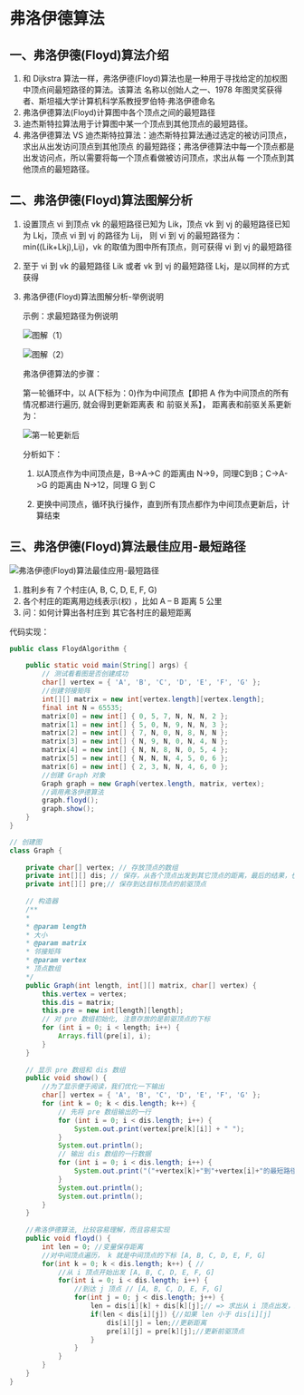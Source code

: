 # 弗洛伊德算法

## 一、弗洛伊德(Floyd)算法介绍

1. 和 Dijkstra 算法一样，弗洛伊德(Floyd)算法也是一种用于寻找给定的加权图中顶点间最短路径的算法。该算法 名称以创始人之一、1978 年图灵奖获得者、斯坦福大学计算机科学系教授罗伯特·弗洛伊德命名 
2. 弗洛伊德算法(Floyd)计算图中各个顶点之间的最短路径 
3. 迪杰斯特拉算法用于计算图中某一个顶点到其他顶点的最短路径。 
4. 弗洛伊德算法 VS 迪杰斯特拉算法：迪杰斯特拉算法通过选定的被访问顶点，求出从出发访问顶点到其他顶点 的最短路径；弗洛伊德算法中每一个顶点都是出发访问点，所以需要将每一个顶点看做被访问顶点，求出从每 一个顶点到其他顶点的最短路径。



## 二、弗洛伊德(Floyd)算法图解分析

1. 设置顶点 vi 到顶点 vk 的最短路径已知为 Lik，顶点 vk 到 vj 的最短路径已知为 Lkj，顶点 vi 到 vj 的路径为 Lij， 则 vi 到 vj 的最短路径为：min((Lik+Lkj),Lij)，vk 的取值为图中所有顶点，则可获得 vi 到 vj 的最短路径 
2. 至于 vi 到 vk 的最短路径 Lik 或者 vk 到 vj 的最短路径 Lkj，是以同样的方式获得

3. 弗洛伊德(Floyd)算法图解分析-举例说明

   示例：求最短路径为例说明

   ![图解（1）](https://cdn.nlark.com/yuque/0/2021/png/22368000/1631626936914-6ef30df4-d403-461a-b388-a55eecd4d693.png)

   ![图解（2）](https://cdn.nlark.com/yuque/0/2021/png/22368000/1631626968183-a59f98eb-7eb5-4f14-99cd-fb35b689aef5.png)

   弗洛伊德算法的步骤： 

   第一轮循环中，以 A(下标为：0)作为中间顶点【即把 A 作为中间顶点的所有情况都进行遍历, 就会得到更新距离表 和 前驱关系】， 距离表和前驱关系更新为：

   ![第一轮更新后](https://cdn.nlark.com/yuque/0/2021/png/22368000/1631627009827-f39b7225-0304-4a6a-8148-ab05bfc309f0.png)

   分析如下：

   1) 以A顶点作为中间顶点是，B->A->C 的距离由 N->9，同理C到B；C->A->G 的距离由 N->12，同理 G 到 C

   2) 更换中间顶点，循环执行操作，直到所有顶点都作为中间顶点更新后，计算结束



## 三、弗洛伊德(Floyd)算法最佳应用-最短路径

![弗洛伊德(Floyd)算法最佳应用-最短路径](https://cdn.nlark.com/yuque/0/2021/png/22368000/1631627118519-896ed77b-a9ff-4765-81db-00b04a33f569.png)

1. 胜利乡有 7 个村庄(A, B, C, D, E, F, G) 
2. 各个村庄的距离用边线表示(权) ，比如 A – B 距离 5 公里 
3. 问：如何计算出各村庄到 其它各村庄的最短距离

代码实现：

```java
public class FloydAlgorithm {
    
    public static void main(String[] args) {
        // 测试看看图是否创建成功
        char[] vertex = { 'A', 'B', 'C', 'D', 'E', 'F', 'G' };
        //创建邻接矩阵
        int[][] matrix = new int[vertex.length][vertex.length];
        final int N = 65535;
        matrix[0] = new int[] { 0, 5, 7, N, N, N, 2 };
        matrix[1] = new int[] { 5, 0, N, 9, N, N, 3 };
        matrix[2] = new int[] { 7, N, 0, N, 8, N, N };
        matrix[3] = new int[] { N, 9, N, 0, N, 4, N };
        matrix[4] = new int[] { N, N, 8, N, 0, 5, 4 };
        matrix[5] = new int[] { N, N, N, 4, 5, 0, 6 };
        matrix[6] = new int[] { 2, 3, N, N, 4, 6, 0 };
        //创建 Graph 对象
        Graph graph = new Graph(vertex.length, matrix, vertex);
        //调用弗洛伊德算法
        graph.floyd();
        graph.show();
    }
}

// 创建图
class Graph {
    
    private char[] vertex; // 存放顶点的数组
    private int[][] dis; // 保存，从各个顶点出发到其它顶点的距离，最后的结果，也是保留在该数组
    private int[][] pre;// 保存到达目标顶点的前驱顶点
    
    // 构造器
    /**
    *
    * @param length
    * 大小
    * @param matrix
    * 邻接矩阵
    * @param vertex
    * 顶点数组
    */
    public Graph(int length, int[][] matrix, char[] vertex) {
        this.vertex = vertex;
        this.dis = matrix;
        this.pre = new int[length][length];
        // 对 pre 数组初始化, 注意存放的是前驱顶点的下标
        for (int i = 0; i < length; i++) {
            Arrays.fill(pre[i], i);
        }
    }
    
    // 显示 pre 数组和 dis 数组
    public void show() {
        //为了显示便于阅读，我们优化一下输出
        char[] vertex = { 'A', 'B', 'C', 'D', 'E', 'F', 'G' };
        for (int k = 0; k < dis.length; k++) {
            // 先将 pre 数组输出的一行
            for (int i = 0; i < dis.length; i++) {
                System.out.print(vertex[pre[k][i]] + " ");
            }
            System.out.println();
            // 输出 dis 数组的一行数据
            for (int i = 0; i < dis.length; i++) {
                System.out.print("("+vertex[k]+"到"+vertex[i]+"的最短路径是" + dis[k][i] + ") ");
            }
            System.out.println();
            System.out.println();
        }
    }
    
    //弗洛伊德算法, 比较容易理解，而且容易实现
    public void floyd() {
        int len = 0; //变量保存距离
        //对中间顶点遍历， k 就是中间顶点的下标 [A, B, C, D, E, F, G]
        for(int k = 0; k < dis.length; k++) { //
            //从 i 顶点开始出发 [A, B, C, D, E, F, G]
            for(int i = 0; i < dis.length; i++) {
                //到达 j 顶点 // [A, B, C, D, E, F, G]
                for(int j = 0; j < dis.length; j++) {
                    len = dis[i][k] + dis[k][j];// => 求出从 i 顶点出发，经过 k 中间顶点，到达 j 顶点距离
                    if(len < dis[i][j]) {//如果 len 小于 dis[i][j]
                        dis[i][j] = len;//更新距离
                        pre[i][j] = pre[k][j];//更新前驱顶点
                    }
                }
            }
        }
    }
}
```

